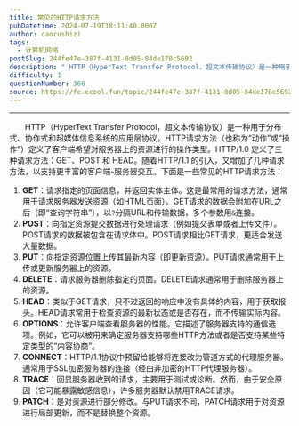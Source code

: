 ```yaml
---
title: 常见的HTTP请求方法
pubDatetime: 2024-07-19T18:11:40.000Z
author: caorushizi
tags:
  - 计算机网络
postSlug: 244fe47e-387f-4131-8d05-84de178c5692
description: " HTTP（HyperText Transfer Protocol，超文本传输协议）是一种用于分布式、协作式和超媒体信息系统的应用层协议。HTTP请求方法（也称为“动作”或“操作”）定义了客户端希望对服务器上的资源进行的操作类型。HTTP/1.0 定义了三种请求方法：GET、POST 和 HEAD。随着HTTP/1.1 的引入，又增加了几种请求方法，以支持更丰富的客户端-服务器交互。下面是一些常见"
difficulty: 1
questionNumber: 366
source: https://fe.ecool.fun/topic/244fe47e-387f-4131-8d05-84de178c5692
---
```


<p></p>

---

<p style="text-align:start;text-indent:2em;">HTTP（HyperText Transfer Protocol，超文本传输协议）是一种用于分布式、协作式和超媒体信息系统的应用层协议。HTTP请求方法（也称为“动作”或“操作”）定义了客户端希望对服务器上的资源进行的操作类型。HTTP/1.0 定义了三种请求方法：GET、POST 和 HEAD。随着HTTP/1.1 的引入，又增加了几种请求方法，以支持更丰富的客户端-服务器交互。下面是一些常见的HTTP请求方法：</p><ol><li><strong>GET</strong>：请求指定的页面信息，并返回实体主体。这是最常用的请求方法，通常用于请求服务器发送资源（如HTML页面）。GET请求的数据会附加在URL之后（即“查询字符串”），以<code>?</code>分隔URL和传输数据，多个参数用<code>&amp;</code>连接。</li><li><strong>POST</strong>：向指定资源提交数据进行处理请求（例如提交表单或者上传文件）。POST请求的数据被包含在请求体中。POST请求相比GET请求，更适合发送大量数据。</li><li><strong>PUT</strong>：向指定资源位置上传其最新内容（即更新资源）。PUT请求通常用于上传或更新服务器上的资源。</li><li><strong>DELETE</strong>：请求服务器删除指定的页面。DELETE请求通常用于删除服务器上的资源。</li><li><strong>HEAD</strong>：类似于GET请求，只不过返回的响应中没有具体的内容，用于获取报头。HEAD请求常用于检查资源的最新状态或是否存在，而不传输实际内容。</li><li><strong>OPTIONS</strong>：允许客户端查看服务器的性能。它描述了服务器支持的通信选项。例如，它可以被用来确定服务器支持哪些HTTP方法或者是否支持某些特定类型的“内容协商”。</li><li><strong>CONNECT</strong>：HTTP/1.1协议中预留给能够将连接改为管道方式的代理服务器。通常用于SSL加密服务器的连接（经由非加密的HTTP代理服务器）。</li><li><strong>TRACE</strong>：回显服务器收到的请求，主要用于测试或诊断。然而，由于安全原因（它可能暴露敏感信息），许多服务器默认禁用TRACE请求。</li><li><strong>PATCH</strong>：是对资源进行部分修改。与PUT请求不同，PATCH请求用于对资源进行局部更新，而不是替换整个资源。</li></ol><p style="text-align:start;text-indent:2em;"></p>

